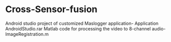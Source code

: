 # Cross-Sensor-fusion
Android studio project of customized Maslogger application- Application AndroidStudio.rar
Matlab code for processing the video to 8-channel audio- ImageRegistration.m
